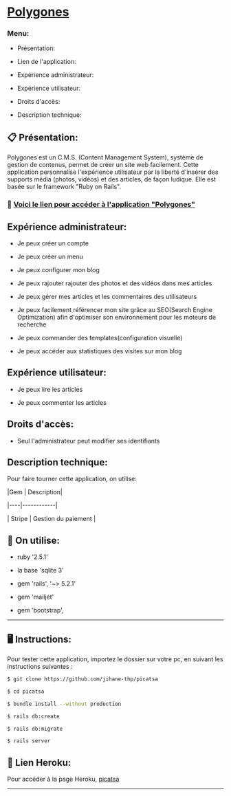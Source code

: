 # [Polygones](https://polygones.herokuapp.com/) #


### Menu: ###

- Présentation: 

- Lien de l'application:

- Expérience administrateur:

- Expérience utilisateur:

- Droits d'accès:

- Description technique:




## :clipboard: Présentation: ##  
 
 Polygones est un C.M.S. (Content Management System), système de gestion de contenus, permet de créer un site web facilement. Cette application personnalise l'expérience utilisateur par la liberté d'insérer des supports média (photos, vidéos) et des articles, de façon ludique. Elle est basée sur le framework "Ruby on Rails". 



### :rocket: [Voici le lien pour accéder à l'application "Polygones"](https://polygones.herokuapp.com/)



## Expérience administrateur:

- Je peux créer un compte

- Je peux créer un menu

- Je peux configurer mon blog

- Je peux rajouter rajouter des photos et des vidéos dans mes articles

- Je peux gérer mes articles et les commentaires des utilisateurs

- Je peux facilement référencer mon site grâce au SEO(Search Engine Optimization) afin d'optimiser son environnement pour les moteurs de recherche

- Je peux commander des templates(configuration visuelle)

- Je peux accéder aux statistiques des visites sur mon blog



## Expérience utilisateur:

- Je peux lire les articles

- Je peux commenter les articles


## Droits d'accès:

- Seul l'administrateur peut modifier ses identifiants

## Description technique:

Pour faire tourner cette application, on utilise:


|Gem | Description|

|----|------------|

| Stripe       |   Gestion du paiement  |




## :gem: On utilise: ##

* ruby '2.5.1'

* la base 'sqlite 3'

* gem 'rails', '~> 5.2.1'

* gem 'mailjet'

* gem 'bootstrap', 


------------------------------
## :desktop_computer: Instructions: ##

Pour tester cette application, importez le dossier sur votre pc, en suivant les instructions suivantes :


```sh
$ git clone https://github.com/jihane-thp/picatsa

$ cd picatsa

$ bundle install --without production

$ rails db:create

$ rails db:migrate

$ rails server
```

## :rocket: Lien Heroku: ##

Pour accéder à la page Heroku, [picatsa](https://dev2-picatsa.herokuapp.com)

--------
